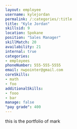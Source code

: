 ```yaml
--- 
layout: employee 
username: kylejordan
permalink: /:categories/:title 
title: "Kyle Jordan" 
skillsid: 9 
location: Spokane
position: "Sales Manager"
skillMatch: 20
availability: 21
internal: true
categories: 
- employees
phoneNumber: 555-555-5555 
email: nwpointer@gmail.com
coreSkills:
- math 
- foo
additionalSkills:
- fooo
- bar
manage: false
"pay grade": 400
---
```


this is the portfolio of mark